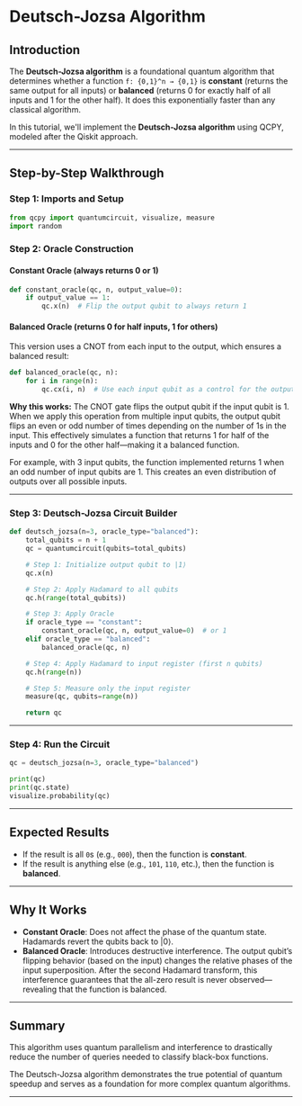 # Deutsch-Jozsa Algorithm

## Introduction
The **Deutsch-Jozsa algorithm** is a foundational quantum algorithm that determines whether a function `f: {0,1}^n → {0,1}` is **constant** (returns the same output for all inputs) or **balanced** (returns 0 for exactly half of all inputs and 1 for the other half). It does this exponentially faster than any classical algorithm.

In this tutorial, we'll implement the **Deutsch-Jozsa algorithm** using QCPY, modeled after the Qiskit approach.

---

## Step-by-Step Walkthrough

### Step 1: Imports and Setup
```python
from qcpy import quantumcircuit, visualize, measure
import random
```

### Step 2: Oracle Construction
#### Constant Oracle (always returns 0 or 1)
```python
def constant_oracle(qc, n, output_value=0):
    if output_value == 1:
        qc.x(n)  # Flip the output qubit to always return 1
```

#### Balanced Oracle (returns 0 for half inputs, 1 for others)
This version uses a CNOT from each input to the output, which ensures a balanced result:
```python
def balanced_oracle(qc, n):
    for i in range(n):
        qc.cx(i, n)  # Use each input qubit as a control for the output
```
**Why this works:** The CNOT gate flips the output qubit if the input qubit is 1. When we apply this operation from multiple input qubits, the output qubit flips an even or odd number of times depending on the number of 1s in the input. This effectively simulates a function that returns 1 for half of the inputs and 0 for the other half—making it a balanced function.

For example, with 3 input qubits, the function implemented returns 1 when an odd number of input qubits are 1. This creates an even distribution of outputs over all possible inputs.

---

### Step 3: Deutsch-Jozsa Circuit Builder
```python
def deutsch_jozsa(n=3, oracle_type="balanced"):
    total_qubits = n + 1
    qc = quantumcircuit(qubits=total_qubits)

    # Step 1: Initialize output qubit to |1⟩
    qc.x(n)

    # Step 2: Apply Hadamard to all qubits
    qc.h(range(total_qubits))

    # Step 3: Apply Oracle
    if oracle_type == "constant":
        constant_oracle(qc, n, output_value=0)  # or 1
    elif oracle_type == "balanced":
        balanced_oracle(qc, n)

    # Step 4: Apply Hadamard to input register (first n qubits)
    qc.h(range(n))

    # Step 5: Measure only the input register
    measure(qc, qubits=range(n))

    return qc
```

---

### Step 4: Run the Circuit
```python
qc = deutsch_jozsa(n=3, oracle_type="balanced")

print(qc)
print(qc.state)
visualize.probability(qc)
```

---

## Expected Results
- If the result is all `0`s (e.g., `000`), then the function is **constant**.
- If the result is anything else (e.g., `101`, `110`, etc.), then the function is **balanced**.

---

## Why It Works
- **Constant Oracle**: Does not affect the phase of the quantum state. Hadamards revert the qubits back to |0⟩.
- **Balanced Oracle**: Introduces destructive interference. The output qubit’s flipping behavior (based on the input) changes the relative phases of the input superposition. After the second Hadamard transform, this interference guarantees that the all-zero result is never observed—revealing that the function is balanced.

---

## Summary
This algorithm uses quantum parallelism and interference to drastically reduce the number of queries needed to classify black-box functions.

The Deutsch-Jozsa algorithm demonstrates the true potential of quantum speedup and serves as a foundation for more complex quantum algorithms.

---

